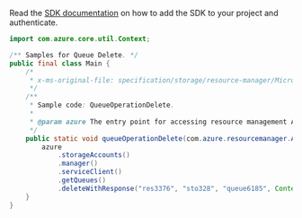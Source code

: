 Read the [SDK documentation](https://github.com/Azure/azure-sdk-for-java/blob/azure-resourcemanager_2.12.0/sdk/resourcemanager/azure-resourcemanager/README.md) on how to add the SDK to your project and authenticate.

```java
import com.azure.core.util.Context;

/** Samples for Queue Delete. */
public final class Main {
    /*
     * x-ms-original-file: specification/storage/resource-manager/Microsoft.Storage/stable/2021-08-01/examples/QueueOperationDelete.json
     */
    /**
     * Sample code: QueueOperationDelete.
     *
     * @param azure The entry point for accessing resource management APIs in Azure.
     */
    public static void queueOperationDelete(com.azure.resourcemanager.AzureResourceManager azure) {
        azure
            .storageAccounts()
            .manager()
            .serviceClient()
            .getQueues()
            .deleteWithResponse("res3376", "sto328", "queue6185", Context.NONE);
    }
}
```
